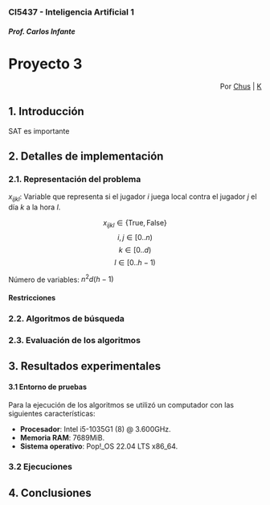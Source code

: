 #
### CI5437 - Inteligencia Artificial 1
##### Prof. Carlos Infante

# Proyecto 3

<div style='text-align: right;'>
Por <a href='https://www.github.com/chrischriscris'>Chus</a> | <a href='https://www.github.com/fungikami'>K</a>
</div>

## 1. Introducción

SAT es importante

## 2. Detalles de implementación

### 2.1. Representación del problema

$x_{ijkl}$: Variable que representa si el jugador $i$ juega local contra el jugador $j$ el día $k$ a la hora $l$.

$$x_{ijkl} \in \{\text{True}, \text{False}\}$$
$$i,j \in [0..n)$$
$$k \in [0..d)$$
$$l \in [0..h-1)$$

Número de variables: $n^2d(h-1)$

#### Restricciones

<!-- * Un participante no puede jugar contra sí mismo.

$$(\forall i)(\neg x_{ii})$$

* Todos los participantes deben jugar dos veces con cada uno de los otros participantes, una como "visitantes" y la otra como "locales".

$$(\forall i, j)(\exists k, l)(i \neq j)(x_{ijkl})$$

* Dos juegos no pueden ocurrir al mismo tiempo.

$$(\forall i, j, u, v, k, l)(i \neq u)(j \neq v)(x_{ijkl} \implies \neg x_{uvkl})$$ 

o

$$(\forall i, j, k, l)(x_{ijkl} \implies \neg ((\exist u, v)(i \neq u)(j \neq v)(x_{uvkl})))$$

 Agregar \land \neg x_{uvk(l+1)} ?

* Un participante puede jugar a lo sumo una vez por día.

$$(\forall i, j, k, l, m)(i \neq j)(k \neq m)(x_{ijkl} \implies \neg x_{ijml})$$

* Un participante no puede jugar de "visitante" en dos días consecutivos, ni de "local" dos días seguidos.
* Todos los juegos deben empezar en horas "en punto" (por ejemplo, las 13:00:00 es una hora válida pero las 13:30:00 no).
* Todos los juegos deben ocurrir entre una fecha inicial y una fecha final especificadas. Pueden ocurrir juegos en dichas fechas.
* Todos los juegos deben ocurrir entre un rango de horas especificado, el cuál será fijo para todos los días del torneo.
* A efectos prácticos, todos los juegos tienen una duración de dos horas. -->


### 2.2. Algoritmos de búsqueda


### 2.3. Evaluación de los algoritmos



## 3. Resultados experimentales

#### 3.1 Entorno de pruebas
Para la ejecución de los algoritmos se utilizó un computador con las siguientes características:

- **Procesador**: Intel i5-1035G1 (8) @ 3.600GHz.
- **Memoria RAM**: 7689MiB.
- **Sistema operativo**: Pop!_OS 22.04 LTS x86_64.



### 3.2 Ejecuciones


## 4. Conclusiones

